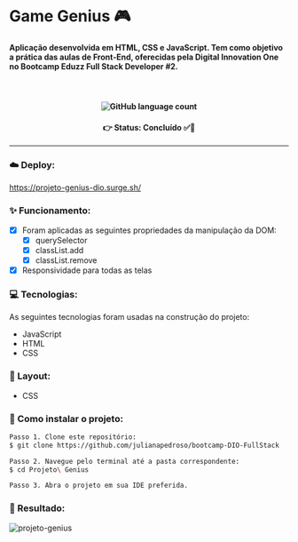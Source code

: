 # Game Genius 🎮

<h4 align='left'>Aplicação desenvolvida em HTML, CSS e JavaScript. Tem como objetivo a prática das aulas de Front-End, oferecidas pela Digital Innovation One no Bootcamp Eduzz Full Stack Developer #2.</h4>
<br/>

<h4 align="center">
  <img alt="GitHub language count" src="https://img.shields.io/github/languages/count/julianapedroso/bootcamp-DIO-ReactJS">
</h4>

<h4 align='center'>
👉 Status: Concluído ✅👏
</h4>
<hr />

### ☁️ Deploy:
https://projeto-genius-dio.surge.sh/

### ✨ Funcionamento:
- [x] Foram aplicadas as seguintes propriedades da manipulação da DOM:
  - [x] querySelector
  - [x] classList.add
  - [x] classList.remove
- [x] Responsividade para todas as telas

### 💻 Tecnologias:
As seguintes tecnologias foram usadas na construção do projeto:
- JavaScript
- HTML
- CSS

### 🎨 Layout:
- CSS

### 📂 Como instalar o projeto:

```bash
Passo 1. Clone este repositório:
$ git clone https://github.com/julianapedroso/bootcamp-DIO-FullStack

Passo 2. Navegue pelo terminal até a pasta correspondente:
$ cd Projeto\ Genius

Passo 3. Abra o projeto em sua IDE preferida.
```
### 🎉 Resultado:

![projeto-genius](https://user-images.githubusercontent.com/68782453/144728920-d147cb86-d8ce-4633-8549-f1f1f5b9c965.gif)

